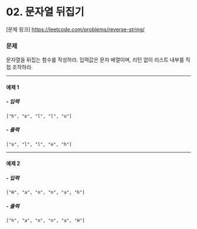 # 02. 문자열 뒤집기

[문제 링크] https://leetcode.com/problems/reverse-string/


### 문제
<p>문자열을 뒤집는 함수를 작성하라. 입력값은 문자 배열이며, 리턴 없이 리스트 내부를 직접 조작하라.</p>

---


#### 예제 1
##### - 입력
```
["h", "e", "l", "l", "o"]
```
##### - 출력
```
["o", "l", "l", "e", "h"]
```

---

#### 예제 2
##### - 입력
```
["H", "a", "n", "n", "a", "h"]
```
##### - 출력
```
["h", "a", "n", "n", "a", "H"]
```
